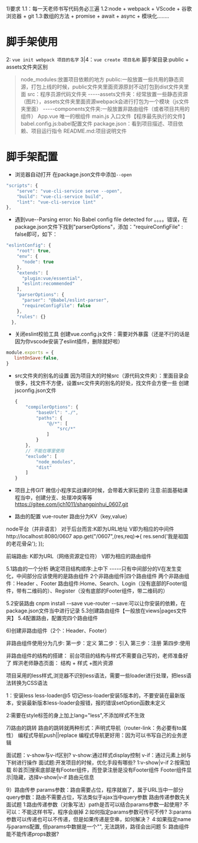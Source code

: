 1)要求
1.1：每一天老师书写代码务必三遍
1.2:node + webpack + VScode + 谷歌浏览器 + git
1.3:数组的方法 + promise + await + async + 模块化........

# 脚手架使用

2: `vue init webpack 项目的名字`
3|4：`vue create 项目名称`
脚手架目录:public + assets文件夹区别

> node_modules:放置项目依赖的地方
> public:一般放置一些共用的静态资源，打包上线的时候，public文件夹里面资源原封不动打包到dist文件夹里面
> src：程序员源代码文件夹
>   -----assets文件夹：经常放置一些静态资源（图片），assets文件夹里面资源webpack会进行打包为一个模块（js文件夹里面）
>   -----components文件夹:一般放置非路由组件（或者项目共用的组件）
>         App.vue 唯一的根组件
>         main.js 入口文件【程序最先执行的文件】
>         babel.config.js:babel配置文件
>         package.json：看到项目描述、项目依赖、项目运行指令
>         README.md:项目说明文件

# 脚手架配置

- 浏览器自动打开
          在package.json文件中添加`--open`

```js
"scripts": {
    "serve": "vue-cli-service serve --open",
    "build": "vue-cli-service build",
    "lint": "vue-cli-service lint"
},
```

- 遇到vue--Parsing error: No Babel config file detected for 。。。。错误，在package.json文件下找到"parserOptions"，添加："requireConfigFile" : false即可，如下：

```js
"eslintConfig": {
    "root": true,
    "env": {
      "node": true
    },
    "extends": [
      "plugin:vue/essential",
      "eslint:recommended"
    ],
    "parserOptions": {
      "parser": "@babel/eslint-parser",
      "requireConfigFile": false
    },
    "rules": {}
  },
```



- 关闭eslint校验工具
  创建vue.config.js文件：需要对外暴露（还是不行的话是因为你vscode安装了eslint插件，删除就好啦）

```js
module.exports = {
   lintOnSave:false,
}
```

- src文件夹的别名的设置
  因为项目大的时候src（源代码文件夹）：里面目录会很多，找文件不方便，设置src文件夹的别名的好处，找文件会方便一些
  创建jsconfig.json文件

  ```js
  {
      "compilerOptions": {
          "baseUrl": "./",
          "paths": {
              "@/*": [
                  "src/*"
              ]
          }
      },
      // 不能在哪里使用
      "exclude": [
          "node_modules",
          "dist"
      ]
  }
  ```

  

- 项目上传GIT
  微信小程序实战课的时候，会带着大家玩耍的
  注意:前面基础课程当中，创建分支、处理冲突等等
  https://gitee.com/jch1011/shangpinhui_0607.git





- 路由的配置
  vue-router
  路由分为KV（key,value）

node平台（并非语言）
对于后台而言:K即为URL地址   V即为相应的中间件
http://localhost:8080/0607
app.get("/0607",(res,req)=>{
   res.send('我是祖国的老花骨朵');
});


前端路由:
K即为URL（网络资源定位符）
V即为相应的路由组件


5.1路由的一个分析
确定项目结构顺序:上中下 -----只有中间部分的V在发生变化，中间部分应该使用的是路由组件
2个非路由组件|四个路由组件
两个非路由组件：Header 、Footer
路由组件:Home、Search、Login（没有底部的Footer组件，带有二维码的）、Register（没有底部的Footer组件，带二维码的）

5.2安装路由
 cnpm install --save vue-router 
--save:可以让你安装的依赖，在package.json文件当中进行记录
5.3创建路由组件【一般放在views|pages文件夹】
5.4配置路由，配置完四个路由组件





6)创建非路由组件（2个：Header、Footer）

非路由组件使用分为几步:
第一步：定义
第二步：引入
第三步：注册
第四步:使用

非路由组件的结构的搭建：
前台项目的结构与样式不需要自己写的，老师准备好了
辉洪老师静态页面：
结构 + 样式 +图片资源

项目采用的less样式,浏览器不识别less语法，需要一些loader进行处理，把less语法转换为CSS语法

1：安装less less-loader@5
切记less-loader安装5版本的，不要安装在最新版本，安装最新版本less-loader会报错，报的错误setOption函数未定义

2:需要在style标签的身上加上lang="less",不添加样式不生效






7)路由的跳转
路由的跳转就两种形式：声明式导航（router-link：务必要有to属性）
                    编程式导航push||replace
编程式导航更好用：因为可以书写自己的业务逻辑





面试题：v-show与v-if区别?
v-show:通过样式display控制
v-if：通过元素上树与下树进行操作
面试题:开发项目的时候，优化手段有哪些?
1:v-show|v-if
2:按需加载
8)首页|搜索底部是有Footer组件，而登录注册是没有Footer组件
Footer组件显示|隐藏，选择v-show|v-if
路由元信息



9）路由传参
params参数：路由需要占位，程序就崩了，属于URL当中一部分
query参数：路由不需要占位，写法类似于ajax当中query参数
路由传递参数先关面试题
     1:路由传递参数（对象写法）path是否可以结合params参数一起使用?
     不可以：不能这样书写，程序会崩掉
     2:如何指定params参数可传可不传? 
     3:params参数可以传递也可以不传递，但是如果传递是空串，如何解决？
     4:如果指定name与params配置, 但params中数据是一个"", 无法跳转，路径会出问题
     5: 路由组件能不能传递props数据?
     




















​     
​    

